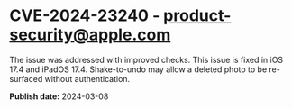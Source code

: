 # CVE-2024-23240 - product-security@apple.com

The issue was addressed with improved checks. This issue is fixed in iOS 17.4 and iPadOS 17.4. Shake-to-undo may allow a deleted photo to be re-surfaced without authentication.

**Publish date:** 2024-03-08

